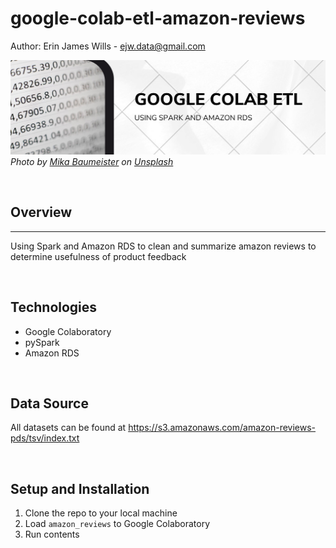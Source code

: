 # google-colab-etl-amazon-reviews

Author:  Erin James Wills - ejw.data@gmail.com    

![](./images/amazon-reviews-google-colab.png)  
<cite>Photo by [Mika Baumeister](https://unsplash.com/@mbaumi?utm_source=unsplash&utm_medium=referral&utm_content=creditCopyText) on [Unsplash](https://unsplash.com/s/photos/big-data?utm_source=unsplash&utm_medium=referral&utm_content=creditCopyText)</cite>

<br>

## Overview 
<hr>

Using Spark and Amazon RDS to clean and summarize amazon reviews to determine usefulness of product feedback  

<br>


## Technologies    
*  Google Colaboratory
*  pySpark
*  Amazon RDS

<br>

## Data Source  
All datasets can be found at https://s3.amazonaws.com/amazon-reviews-pds/tsv/index.txt

<br>

## Setup and Installation  
1. Clone the repo to your local machine
1. Load `amazon_reviews` to Google Colaboratory
1. Run contents  

